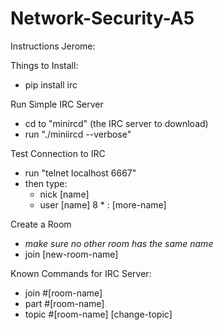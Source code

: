 # Network-Security-A5

Instructions Jerome:

Things to Install:
- pip install irc

Run Simple IRC Server
- cd to "minircd" (the IRC server to download)
 - run "./miniircd --verbose"
 
Test Connection to IRC
 - run "telnet localhost 6667"
 - then type:
    - nick [name]
    - user [name] 8 * : [more-name]
    
Create a Room
 - *make sure no other room has the same name*
 - join [new-room-name]
 
 Known Commands for IRC Server: 
  - join #[room-name] 
  - part #[room-name]
  - topic #[room-name] [change-topic] 
